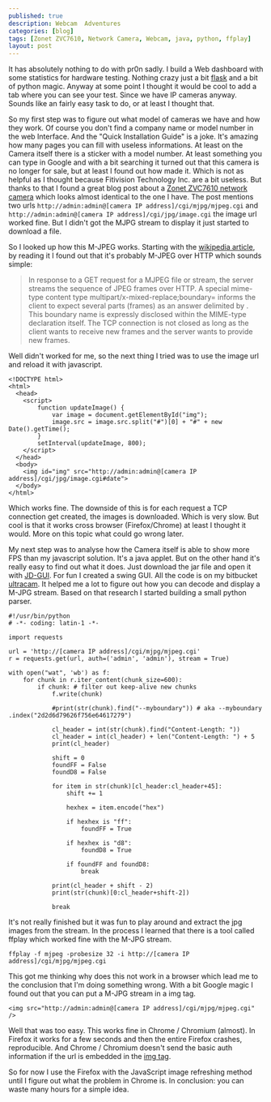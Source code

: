 ```yaml
---
published: true
description: Webcam  Adventures
categories: [blog]
tags: [Zonet ZVC7610, Network Camera, Webcam, java, python, ffplay]
layout: post
---
```


It has absolutely nothing to do with pr0n sadly. I build a Web dashboard with some statistics for hardware 
testing. Nothing crazy just a bit [flask](http://flask.pocoo.org/) and a bit of python magic. Anyway at some point I thought it would 
be cool to add a tab where you can see your test. Since we have IP cameras anyway. Sounds like an fairly easy task to do,
or at least I thought that. 

So my first step was to figure out what model of cameras we have and how they work. Of course you don't find a company name 
or model number in the web Interface. And the "Quick Installation Guide" is a joke. It's amazing how many pages you can fill with 
useless informations. At least on the Camera itself there is a sticker with a model number. At least something you can type in Google 
and with a bit searching it turned out that this camera is no longer for sale, but at least I found out how made it. Which is not as 
helpful as I thought because Fitivision Technology Inc. are a bit useless. But thanks to that I found a great blog post about a 
[Zonet ZVC7610 network camera](http://benstechcents.blogspot.ch/2008/04/zonet-zvc7610-network-camera-review.html) which looks almost 
identical to the one I have. The post mentions two urls `http://admin:admin@[camera IP address]/cgi/mjpg/mjpeg.cgi` and 
`http://admin:admin@[camera IP address]/cgi/jpg/image.cgi` the image url worked fine. But I didn't got the MJPG stream to 
display it just started to download a file. 

So I looked up how this M-JPEG works. Starting with the [wikipedia article](https://en.wikipedia.org/wiki/Motion_JPEG), by reading it 
I found out that it's probably M-JPEG over HTTP which sounds simple:

> In response to a GET request for a MJPEG file or stream, the server streams the sequence of JPEG frames over HTTP. A special mime-type content type multipart/x-mixed-replace;boundary=<boundary-name> informs the client to expect several parts (frames) as an answer delimited by <boundary-name>. This boundary name is expressly disclosed within the MIME-type declaration itself. The TCP connection is not closed as long as the client wants to receive new frames and the server wants to provide new frames. 

Well didn't worked for me, so the next thing I tried was to use the image url and reload it with javascript. 

``` 
<!DOCTYPE html>
<html>
  <head>
    <script>
		function updateImage() {
		    var image = document.getElementById("img");
		    image.src = image.src.split("#")[0] + "#" + new Date().getTime();
		}
		setInterval(updateImage, 800);
    </script>
  </head>
  <body>
    <img id="img" src="http://admin:admin@[camera IP address]/cgi/jpg/image.cgi#date">
  </body>
</html>
```

Which works fine. The downside of this is for each request a TCP connection get created, the images is downloaded. Which is very slow.
But cool is that it works cross browser (Firefox/Chrome) at least I thought it would. More on this topic what could go wrong later. 

My next step was to analyse how the Camera itself is able to show more FPS than my javascript solution. It's a java applet. But on the other hand 
it's really easy to find out what it does. Just download the jar file and open it with [JD-GUI](https://github.com/java-decompiler/jd-gui). For fun 
I created a swing GUI. All the code is on my bitbucket [ultracam](https://bitbucket.org/l33tname/ultracam). It helped me a lot to figure out how you 
can decode and display a M-JPG stream. Based on that research I started building a small python parser.

```
#!/usr/bin/python
# -*- coding: latin-1 -*-

import requests

url = 'http://[camera IP address]/cgi/mjpg/mjpeg.cgi'
r = requests.get(url, auth=('admin', 'admin'), stream = True)

with open("wat", 'wb') as f:
    for chunk in r.iter_content(chunk_size=600):
        if chunk: # filter out keep-alive new chunks
            f.write(chunk)

            #print(str(chunk).find("--myboundary")) # aka --myboundary .index("2d2d6d79626f756e64617279") 
            
            cl_header = int(str(chunk).find("Content-Length: "))
            cl_header = int(cl_header) + len("Content-Length: ") + 5
            print(cl_header)

            shift = 0
            foundFF = False
            foundD8 = False

            for item in str(chunk)[cl_header:cl_header+45]:
                shift += 1

                hexhex = item.encode("hex")

                if hexhex is "ff":
                    foundFF = True

                if hexhex is "d8":
                    foundD8 = True

                if foundFF and foundD8:
                    break

            print(cl_header + shift - 2)
            print(str(chunk)[0:cl_header+shift-2])

            break
```

It's not really finished but it was fun to play around and extract the jpg images from the stream.
In the process I learned that there is a tool called ffplay which worked fine with the M-JPG stream.

```
ffplay -f mjpeg -probesize 32 -i http://[camera IP address]/cgi/mjpg/mjpeg.cgi
``` 

This got me thinking why does this not work in a browser which lead me to the conclusion that I'm doing something wrong.
With a bit Google magic I found out that you can put a M-JPG stream in a img tag. 

```
<img src="http://admin:admin@[camera IP address]/cgi/mjpg/mjpeg.cgi" />
```

Well that was too easy. This works fine in Chrome / Chromium (almost). In Firefox it works for a few seconds and then the entire 
Firefox crashes, reproducible. And Chrome / Chromium doesn't send the basic auth information if the url is embedded in the [img tag](https://code.google.com/p/chromium/issues/detail?id=577705).

So for now I use the Firefox with the JavaScript image refreshing method until I figure out what the problem in Chrome is. 
In conclusion: you can waste many hours for a simple idea. 